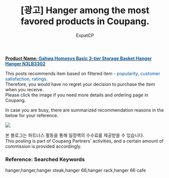 ﻿---
layout: post
title: " [광고] Hanger among the most favored products in Coupang."
author: ExpatCP
categories: [ Living ]
tags: [hanger,hanger,hanger steak,hanger 66,hanger rack,hanger 66 cafe]
image: https://thumbnail7.coupangcdn.com/thumbnails/remote/492x492ex/image/retail/images/2019/04/02/17/5/5f54bb0e-4972-42b5-8882-0c146850956c.jpg 
---

<a href="https://link.coupang.com/a/lQkp8"><b>Product Name: <font color='#01579B'>Gahwa Homesys Basic 3-tier Storage Basket Hanger Hanger N3LB3302</font></b></a>

This posts recommends item based on filtered item - <font color='#01579B'>popularity, customer satisfaction, ratings</font>.<br>
Therefore, you would have no regret your decision to purchase the item when you receive.<br>
Please click the image if you need more details and ordering page in Coupang. 

In case you are busy, there are summarized recommendation reasons in the below for your reference. 

<a href="https://link.coupang.com/a/lQkp8"><img src="https://thumbnail9.coupangcdn.com/thumbnails/remote/q89/image/retail/images/506545107309278-ef7f0c18-e43a-4611-aead-31826323a6ff.jpg"></a> 

본 블로그는 파트너스 활동을 통해 일정액의 수수료를 제공받을 수 있습니다.<br>
This posting is part of Coupang Partners' activities, and a certain amount of commission is provided accordingly.

### Reference: Searched Keywords  
hanger,hanger,hanger steak,hanger 66,hanger rack,hanger 66 cafe

